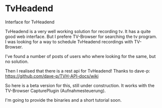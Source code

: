 # TvHeadend
Interface for TvHeadend

TvHeadend is a very well working solution for recording tv. It has a quite good web interface.
But I prefere TV-Browser for searching the tv program. I was looking for a way to schedule TvHeadend recordings with TV-Browser.

I've found a number of posts of users who where looking for the same, but no solution.

Then I realised that there is a rest api for TvHeadend! Thanks to dave-p: https://github.com/dave-p/TVH-API-docs/wiki

So here is a beta version for this, still under construction. It works with the TV-Browser CapturePlugin (Aufnahmesteuerung).

I'm going to provide the binaries and a short tutorial soon.
